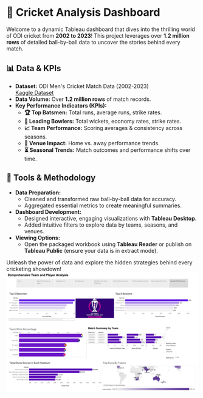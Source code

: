 # 🏏 Cricket Analysis Dashboard

Welcome to a dynamic Tableau dashboard that dives into the thrilling world of ODI cricket from **2002 to 2023**! This project leverages over **1.2 million rows** of detailed ball-by-ball data to uncover the stories behind every match.

## 📊 Data & KPIs

- **Dataset:** ODI Men's Cricket Match Data (2002-2023)  
  [Kaggle Dataset](https://www.kaggle.com/datasets/utkarshtomar736/odi-mens-cricket-match-data-2002-2023)
- **Data Volume:** Over **1.2 million rows** of match records.
- **Key Performance Indicators (KPIs):**
  - **🏆 Top Batsmen:** Total runs, average runs, strike rates.
  - **🎯 Leading Bowlers:** Total wickets, economy rates, strike rates.
  - **📈 Team Performance:** Scoring averages & consistency across seasons.
  - **📍 Venue Impact:** Home vs. away performance trends.
  - **⏳ Seasonal Trends:** Match outcomes and performance shifts over time.

## 🔧 Tools & Methodology

- **Data Preparation:**  
  - Cleaned and transformed raw ball-by-ball data for accuracy.
  - Aggregated essential metrics to create meaningful summaries.
- **Dashboard Development:**  
  - Designed interactive, engaging visualizations with **Tableau Desktop**.
  - Added intuitive filters to explore data by teams, seasons, and venues.
- **Viewing Options:**  
  - Open the packaged workbook using **Tableau Reader** or publish on **Tableau Public** (ensure your data is in extract mode).

Unleash the power of data and explore the hidden strategies behind every cricketing showdown!
![Cricket Dashboard](Docs/dashboard.png)
